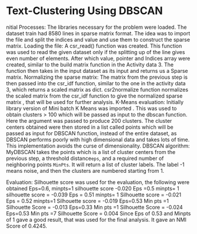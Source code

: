 # Text-Clustering Using DBSCAN


nitial Processes: The libraries necessary for the problem were loaded. The dataset train had 8580 lines in sparse matrix format. The idea was to import the file and split the indices and value and use them to construct the sparse matrix.
Loading the file: A csr_read() function was created. This function was used to read the given dataset only if the splitting up of the line gives even number of elements. After which value, pointer and Indices array were created, similar to the build matrix function in the Activity data 3. The function then takes in the input dataset as its input and returns us a Sparse matrix.
Normalizing the sparse matrix: The matrix from the previous step is then passed into the csr_idf function, similar to the one in the activity data 3, which returns a scaled matrix as dict. csr2normalize function normalizes the scaled matrix from the csr_idf function to give the normalized sparse matrix , that will be used for further analysis.
K-Means evaluation: Initially library version of Mini batch K Means was imported . This was used to obtain clusters > 100 which will be passed as input to the dbscan function. Here the argument was passed to produce 200 clusters. The cluster centers obtained were then stored in a list called points which will be passed as input for DBSCAN function, instead of the entire dataset, as DBSCAN performs poorly with high dimensional data and takes lots of time. This implementation avoids the curse of dimensionality.
DBSCAN algorithm: MyDBSCAN takes the points which is a list of cluster centers from the previous step, a threshold distance`eps`, and a required number of neighboring points `MinPts`.
It will return a list of cluster labels. The label -1 means noise, and then the clusters are numbered starting from 1.

Evaluation:
Silhouette score was used for the evaluation, the following were obtained
Eps=0.6, minpts=1 silhouette score -0.020
Eps =0.5 minpts= 1 silhouette score = -0.039
Eps = 0.51 minpts= 1 Silhouette score = -0.021
Eps = 0.52 minpts=1 Silhouette score = -0.019
Eps=0.53 Min pts =1 Silhouette Score = -0.013
Eps=0.33 Min pts =1 Silhouette Score = -0.024
Eps=0.53 Min pts =7 Silhouette Score = 0.004
Since Eps of 0.53 and Minpts of 1 gave a good result, that was used for the final analysis. It gave an NMI Score of 0.4245.

